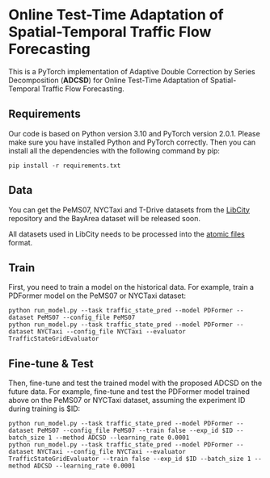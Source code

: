 # Online Test-Time Adaptation of Spatial-Temporal Traffic Flow Forecasting

This is a PyTorch implementation of Adaptive Double Correction by Series Decomposition (**ADCSD**) for Online Test-Time Adaptation of Spatial-Temporal Traffic Flow Forecasting.

## Requirements

Our code is based on Python version 3.10 and PyTorch version 2.0.1. Please make sure you have installed Python and PyTorch correctly. Then you can install all the dependencies with the following command by pip:

```shell
pip install -r requirements.txt
```

## Data

You can get the PeMS07,  NYCTaxi and T-Drive datasets from the [LibCity](https://github.com/LibCity/Bigscity-LibCity) repository and the BayArea dataset will be released soon.

All datasets used in LibCity needs to be processed into the [atomic files](https://bigscity-libcity-docs.readthedocs.io/en/latest/user_guide/data/atomic_files.html) format.

## Train

First, you need to train a model on the historical data. For example, train a PDFormer model on the PeMS07 or NYCTaxi dataset:

```shell
python run_model.py --task traffic_state_pred --model PDFormer --dataset PeMS07 --config_file PeMS07
python run_model.py --task traffic_state_pred --model PDFormer --dataset NYCTaxi --config_file NYCTaxi --evaluator TrafficStateGridEvaluator
```

## Fine-tune & Test

Then, fine-tune and test the trained model with the proposed ADCSD on the future data. For example, fine-tune and test the PDFormer model trained above on the PeMS07 or NYCTaxi dataset, assuming the experiment ID during training is $ID:

```shell
python run_model.py --task traffic_state_pred --model PDFormer --dataset PeMS07 --config_file PeMS07 --train false --exp_id $ID --batch_size 1 --method ADCSD --learning_rate 0.0001
python run_model.py --task traffic_state_pred --model PDFormer --dataset NYCTaxi --config_file NYCTaxi --evaluator TrafficStateGridEvaluator --train false --exp_id $ID --batch_size 1 --method ADCSD --learning_rate 0.0001
```


